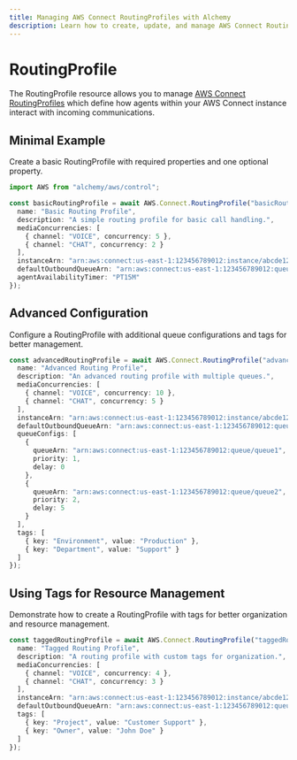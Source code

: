 ```yaml
---
title: Managing AWS Connect RoutingProfiles with Alchemy
description: Learn how to create, update, and manage AWS Connect RoutingProfiles using Alchemy Cloud Control.
---
```


# RoutingProfile

The RoutingProfile resource allows you to manage [AWS Connect RoutingProfiles](https://docs.aws.amazon.com/connect/latest/userguide/) which define how agents within your AWS Connect instance interact with incoming communications.

## Minimal Example

Create a basic RoutingProfile with required properties and one optional property.

```ts
import AWS from "alchemy/aws/control";

const basicRoutingProfile = await AWS.Connect.RoutingProfile("basicRoutingProfile", {
  name: "Basic Routing Profile",
  description: "A simple routing profile for basic call handling.",
  mediaConcurrencies: [
    { channel: "VOICE", concurrency: 5 },
    { channel: "CHAT", concurrency: 2 }
  ],
  instanceArn: "arn:aws:connect:us-east-1:123456789012:instance/abcde12345",
  defaultOutboundQueueArn: "arn:aws:connect:us-east-1:123456789012:queue/xyz987654",
  agentAvailabilityTimer: "PT15M"
});
```

## Advanced Configuration

Configure a RoutingProfile with additional queue configurations and tags for better management.

```ts
const advancedRoutingProfile = await AWS.Connect.RoutingProfile("advancedRoutingProfile", {
  name: "Advanced Routing Profile",
  description: "An advanced routing profile with multiple queues.",
  mediaConcurrencies: [
    { channel: "VOICE", concurrency: 10 },
    { channel: "CHAT", concurrency: 5 }
  ],
  instanceArn: "arn:aws:connect:us-east-1:123456789012:instance/abcde12345",
  defaultOutboundQueueArn: "arn:aws:connect:us-east-1:123456789012:queue/xyz987654",
  queueConfigs: [
    {
      queueArn: "arn:aws:connect:us-east-1:123456789012:queue/queue1",
      priority: 1,
      delay: 0
    },
    {
      queueArn: "arn:aws:connect:us-east-1:123456789012:queue/queue2",
      priority: 2,
      delay: 5
    }
  ],
  tags: [
    { key: "Environment", value: "Production" },
    { key: "Department", value: "Support" }
  ]
});
```

## Using Tags for Resource Management

Demonstrate how to create a RoutingProfile with tags for better organization and resource management.

```ts
const taggedRoutingProfile = await AWS.Connect.RoutingProfile("taggedRoutingProfile", {
  name: "Tagged Routing Profile",
  description: "A routing profile with custom tags for organization.",
  mediaConcurrencies: [
    { channel: "VOICE", concurrency: 4 },
    { channel: "CHAT", concurrency: 3 }
  ],
  instanceArn: "arn:aws:connect:us-east-1:123456789012:instance/abcde12345",
  defaultOutboundQueueArn: "arn:aws:connect:us-east-1:123456789012:queue/xyz987654",
  tags: [
    { key: "Project", value: "Customer Support" },
    { key: "Owner", value: "John Doe" }
  ]
});
```